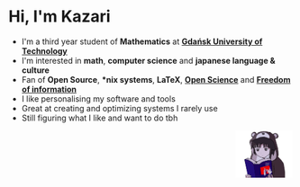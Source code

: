 # Hi, I'm Kazari
- I'm a third year student of **Mathematics** at [**Gdańsk University of Technology**](https://pg.edu.pl/)
- I'm interested in **math**, **computer science** and **japanese language & culture**
- Fan of **Open Source**, **\*nix systems**, **LaTeX**, [**Open Science**](https://www.sci-hub.se/) and [**Freedom of information**](https://libgen.is/)
- I like personalising my software and tools
- Great at creating and optimizing systems I rarely use
- Still figuring what I like and want to do tbh

<img align="right" width=20% src="/lain.png">

